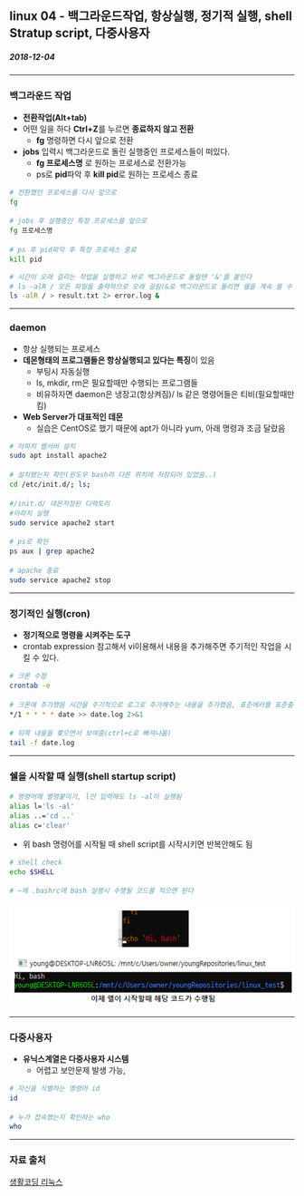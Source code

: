 ## linux 04 - 백그라운드작업, 항상실행, 정기적 실행, shell Stratup script, 다중사용자

##### 2018-12-04

---

### 백그라운드 작업

* **전환작업(Alt+tab)**
* 어떤 일을 하다 **Ctrl+Z**를 누르면 **종료하지 않고 전환**
    * **fg** 명령하면 다시 앞으로 전환
* **jobs** 입력시 백그라운드로 돌린 실행중인 프로세스들이 떠있다.
    * **fg 프로세스명** 로 원하는 프로세스로 전환가능
    * ps로 **pid**파악 후 **kill pid**로 원하는 프로세스 종료

```bash
# 전환했던 프로세스를 다시 앞으로
fg 

# jobs 후 실행중인 특정 프로세스를 앞으로
fg 프로세스명

# ps 후 pid파악 후 특정 프로세스 종료
kill pid
```

```bash
# 시간이 오래 걸리는 작업을 실행하고 바로 백그라운드로 돌릴땐 '&'를 붙인다
# ls -alR / 모든 파일을 출력하므로 오래 걸림(&로 백그라운드로 돌리면 쉘을 계속 쓸 수 있다.)
ls -alR / > result.txt 2> error.log &
```

---

### daemon

* 항상 실행되는 프로세스
* **데몬형태의 프로그램들은 항상실행되고 있다는 특징**이 있음
  * 부팅시 자동실행
  * ls, mkdir, rm은 필요할때만 수행되는 프로그램들
  * 비유하자면 daemon은 냉장고(항상켜짐)/ ls 같은 명령어들은 티비(필요할때만 킴)
* **Web Server가 대표적인 데몬**
  * 실습은 CentOS로 했기 때문에 apt가 아니라 yum, 아래 명령과 조금 달랐음

```bash
# 아파치 웹서버 설치
sudo apt install apache2

# 설치됐는지 확인(윈도우 bash라 다른 위치에 저장되어 있었음..)
cd /etc/init.d/; ls;

#/init.d/ 데몬저장된 디렉토리
#아파치 실행
sudo service apache2 start

# ps로 확인
ps aux | grep apache2

# apache 종료
sudo service apache2 stop
```

---

### 정기적인 실행(cron)

* **정기적으로 명령을 시켜주는 도구**
* crontab expression 참고해서 vi이용해서 내용을 추가해주면 주기적인 작업을 시킬 수 있다.

```bash
# 크론 수정
crontab -e

# 크론에 추가했음 시간을 주기적으로 로그로 추가해주는 내용을 추가했음, 표준에러를 표준출력으로 보내줌
*/1 * * * * date >> date.log 2>&1

# 뒤쪽 내용을 쫒으면서 보여줌(ctrl+c로 빠져나옴)
tail -f date.log
```

---

### 쉘을 시작할 때 실행(shell startup script)

```bash
# 명령어에 별명붙이기, l만 입력해도 ls -al이 실행됨
alias l='ls -al'
alias ..='cd ..'
alias c='clear'
```

* 위 bash 명령어를 시작될 때 shell script를 시작시키면 반복안해도 됨

```bash
# shell check
echo $SHELL

# ~에 .bashrc에 bash 실행시 수행될 코드를 적으면 된다
```

![01](https://github.com/younggeun0/TIL/blob/master/linux/%EC%83%9D%ED%99%9C%EC%BD%94%EB%94%A9%20%EA%B0%95%EC%9D%98/img/04/01.png?raw=true)

---

### 다중사용자

* **유닉스계열은 다중사용자 시스템**
    * 어렵고 보안문제 발생 가능,

```bash
# 자신을 식별하는 명령어 id
id

# 누가 접속했는지 확인하는 who
who
```

---


### 자료 출처

[생활코딩 리눅스](https://opentutorials.org/course/2598)
